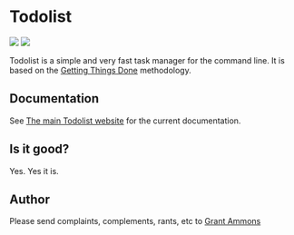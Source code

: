 # Todolist

![](https://goreportcard.com/badge/github.com/gammons/todolist)
![](https://travis-ci.org/gammons/todolist.svg)

Todolist is a simple and very fast task manager for the command line.  It is based on the [Getting Things Done][gtd] methodology.

[gtd]: http://lifehacker.com/productivity-101-a-primer-to-the-getting-things-done-1551880955

## Documentation

See [The main Todolist website][tdl] for the current documentation.

[tdl]: https://grantammons.me/todolist

## Is it good?

Yes.  Yes it is.

## Author

Please send complaints, complements, rants, etc to [Grant Ammons][ga]

[ga]: https://twitter.com/gammons
